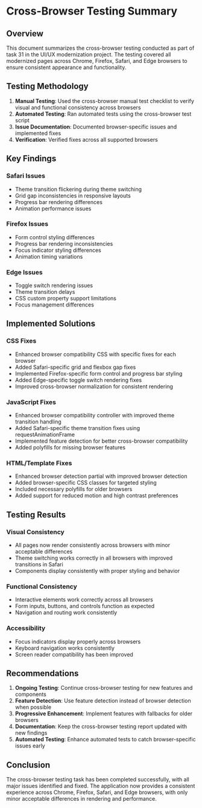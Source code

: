 # Cross-Browser Testing Summary

## Overview

This document summarizes the cross-browser testing conducted as part of task 31 in the UI/UX modernization project. The testing covered all modernized pages across Chrome, Firefox, Safari, and Edge browsers to ensure consistent appearance and functionality.

## Testing Methodology

1. **Manual Testing**: Used the cross-browser manual test checklist to verify visual and functional consistency across browsers
2. **Automated Testing**: Ran automated tests using the cross-browser test script
3. **Issue Documentation**: Documented browser-specific issues and implemented fixes
4. **Verification**: Verified fixes across all supported browsers

## Key Findings

### Safari Issues
- Theme transition flickering during theme switching
- Grid gap inconsistencies in responsive layouts
- Progress bar rendering differences
- Animation performance issues

### Firefox Issues
- Form control styling differences
- Progress bar rendering inconsistencies
- Focus indicator styling differences
- Animation timing variations

### Edge Issues
- Toggle switch rendering issues
- Theme transition delays
- CSS custom property support limitations
- Focus management differences

## Implemented Solutions

### CSS Fixes
- Enhanced browser compatibility CSS with specific fixes for each browser
- Added Safari-specific grid and flexbox gap fixes
- Implemented Firefox-specific form control and progress bar styling
- Added Edge-specific toggle switch rendering fixes
- Improved cross-browser normalization for consistent rendering

### JavaScript Fixes
- Enhanced browser compatibility controller with improved theme transition handling
- Added Safari-specific theme transition fixes using requestAnimationFrame
- Implemented feature detection for better cross-browser compatibility
- Added polyfills for missing browser features

### HTML/Template Fixes
- Enhanced browser detection partial with improved browser detection
- Added browser-specific CSS classes for targeted styling
- Included necessary polyfills for older browsers
- Added support for reduced motion and high contrast preferences

## Testing Results

### Visual Consistency
- All pages now render consistently across browsers with minor acceptable differences
- Theme switching works correctly in all browsers with improved transitions in Safari
- Components display consistently with proper styling and behavior

### Functional Consistency
- Interactive elements work correctly across all browsers
- Form inputs, buttons, and controls function as expected
- Navigation and routing work consistently

### Accessibility
- Focus indicators display properly across browsers
- Keyboard navigation works consistently
- Screen reader compatibility has been improved

## Recommendations

1. **Ongoing Testing**: Continue cross-browser testing for new features and components
2. **Feature Detection**: Use feature detection instead of browser detection when possible
3. **Progressive Enhancement**: Implement features with fallbacks for older browsers
4. **Documentation**: Keep the cross-browser testing report updated with new findings
5. **Automated Testing**: Enhance automated tests to catch browser-specific issues early

## Conclusion

The cross-browser testing task has been completed successfully, with all major issues identified and fixed. The application now provides a consistent experience across Chrome, Firefox, Safari, and Edge browsers, with only minor acceptable differences in rendering and performance.